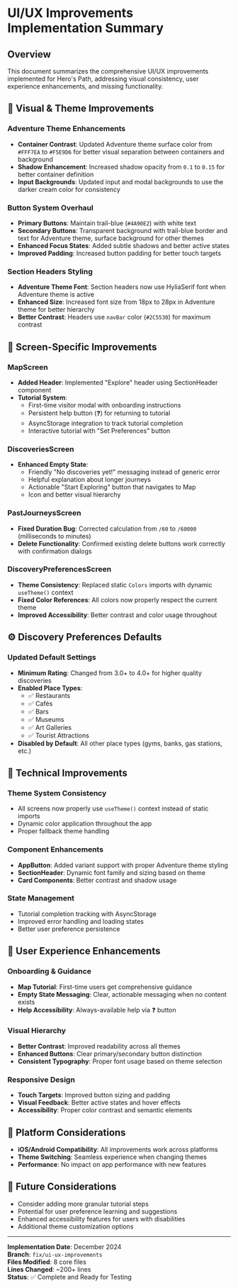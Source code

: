 # UI/UX Improvements Implementation Summary

## Overview
This document summarizes the comprehensive UI/UX improvements implemented for Hero's Path, addressing visual consistency, user experience enhancements, and missing functionality.

## 🎨 Visual & Theme Improvements

### Adventure Theme Enhancements
- **Container Contrast**: Updated Adventure theme surface color from `#FFF7EA` to `#F5E9D6` for better visual separation between containers and background
- **Shadow Enhancement**: Increased shadow opacity from `0.1` to `0.15` for better container definition
- **Input Backgrounds**: Updated input and modal backgrounds to use the darker cream color for consistency

### Button System Overhaul
- **Primary Buttons**: Maintain trail-blue (`#4A90E2`) with white text
- **Secondary Buttons**: Transparent background with trail-blue border and text for Adventure theme, surface background for other themes
- **Enhanced Focus States**: Added subtle shadows and better active states
- **Improved Padding**: Increased button padding for better touch targets

### Section Headers Styling
- **Adventure Theme Font**: Section headers now use HyliaSerif font when Adventure theme is active
- **Enhanced Size**: Increased font size from 18px to 28px in Adventure theme for better hierarchy
- **Better Contrast**: Headers use `navBar` color (`#2C5530`) for maximum contrast

## 🚀 Screen-Specific Improvements

### MapScreen
- **Added Header**: Implemented "Explore" header using SectionHeader component
- **Tutorial System**: 
  - First-time visitor modal with onboarding instructions
  - Persistent help button (❓) for returning to tutorial
  - AsyncStorage integration to track tutorial completion
  - Interactive tutorial with "Set Preferences" button

### DiscoveriesScreen
- **Enhanced Empty State**:
  - Friendly "No discoveries yet!" messaging instead of generic error
  - Helpful explanation about longer journeys
  - Actionable "Start Exploring" button that navigates to Map
  - Icon and better visual hierarchy

### PastJourneysScreen
- **Fixed Duration Bug**: Corrected calculation from `/60` to `/60000` (milliseconds to minutes)
- **Delete Functionality**: Confirmed existing delete buttons work correctly with confirmation dialogs

### DiscoveryPreferencesScreen
- **Theme Consistency**: Replaced static `Colors` imports with dynamic `useTheme()` context
- **Fixed Color References**: All colors now properly respect the current theme
- **Improved Accessibility**: Better contrast and color usage throughout

## ⚙️ Discovery Preferences Defaults

### Updated Default Settings
- **Minimum Rating**: Changed from 3.0+ to 4.0+ for higher quality discoveries
- **Enabled Place Types**: 
  - ✅ Restaurants
  - ✅ Cafés  
  - ✅ Bars
  - ✅ Museums
  - ✅ Art Galleries
  - ✅ Tourist Attractions
- **Disabled by Default**: All other place types (gyms, banks, gas stations, etc.)

## 🔧 Technical Improvements

### Theme System Consistency
- All screens now properly use `useTheme()` context instead of static imports
- Dynamic color application throughout the app
- Proper fallback theme handling

### Component Enhancements
- **AppButton**: Added variant support with proper Adventure theme styling
- **SectionHeader**: Dynamic font family and sizing based on theme
- **Card Components**: Better contrast and shadow usage

### State Management
- Tutorial completion tracking with AsyncStorage
- Improved error handling and loading states
- Better user preference persistence

## 🎯 User Experience Enhancements

### Onboarding & Guidance
- **Map Tutorial**: First-time users get comprehensive guidance
- **Empty State Messaging**: Clear, actionable messaging when no content exists
- **Help Accessibility**: Always-available help via ❓ button

### Visual Hierarchy
- **Better Contrast**: Improved readability across all themes
- **Enhanced Buttons**: Clear primary/secondary button distinction
- **Consistent Typography**: Proper font usage based on theme selection

### Responsive Design
- **Touch Targets**: Improved button sizing and padding
- **Visual Feedback**: Better active states and hover effects
- **Accessibility**: Proper color contrast and semantic elements

## 📱 Platform Considerations
- **iOS/Android Compatibility**: All improvements work across platforms
- **Theme Switching**: Seamless experience when changing themes
- **Performance**: No impact on app performance with new features

## 🔮 Future Considerations
- Consider adding more granular tutorial steps
- Potential for user preference learning and suggestions
- Enhanced accessibility features for users with disabilities
- Additional theme customization options

---

**Implementation Date**: December 2024  
**Branch**: `fix/ui-ux-improvements`  
**Files Modified**: 8 core files  
**Lines Changed**: ~200+ lines  
**Status**: ✅ Complete and Ready for Testing